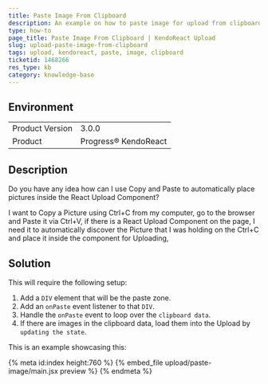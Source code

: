 ```yaml
---
title: Paste Image From Clipboard
description: An example on how to paste image for upload from clipboard.
type: how-to
page_title: Paste Image From Clipboard | KendoReact Upload
slug: upload-paste-image-from-clipboard
tags: upload, kendoreact, paste, image, clipboard
ticketid: 1468266
res_type: kb
category: knowledge-base
---
```


## Environment

<table>
	<tbody>
		<tr>
			<td>Product Version</td>
			<td>3.0.0</td>
		</tr>
		<tr>
			<td>Product</td>
			<td>Progress® KendoReact</td>
		</tr>
	</tbody>
</table>


## Description

Do you have any idea how can I use Copy and Paste to automatically place pictures inside the React Upload Component?

I want to Copy a Picture using Ctrl+C from my computer, go to the browser and Paste it via Ctrl+V, if there is a React Upload Component on the page, I need it to automatically discover the Picture that I was holding on the Ctrl+C and place it inside the component for Uploading,

## Solution

This will require the following setup:

1. Add a `DIV` element that will be the paste zone.
1. Add an `onPaste` event listener to that `DIV`.
1. Handle the `onPaste` event to loop over the `clipboard data`.
1. If there are images in the clipboard data, load them into the Upload by `updating the state`.

This is an example showcasing this:

{% meta id:index height:760 %}
{% embed_file upload/paste-image/main.jsx preview %}
{% endmeta %}
